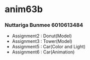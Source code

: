 # anim63b
### Nuttariga Bunmee 6010613484
* Assignment2 : Donut(Model)
* Assignment3 : Tower(Model)
* Assignment5 : Car(Color and Light)
* Assignment6 : Car(Animation)
